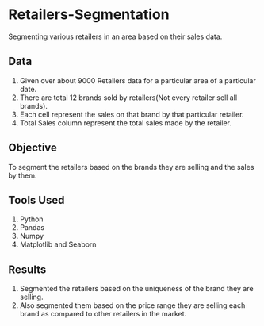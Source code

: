 # Retailers-Segmentation
Segmenting various retailers in an area based on their sales data.

## Data
1. Given over about 9000 Retailers data for a particular area of a particular date.
2. There are total 12 brands sold by retailers(Not every retailer sell all brands).
3. Each cell represent the sales on that brand by that particular retailer.
4. Total Sales column represent the total sales made by the retailer.

## Objective
To segment the retailers based on the brands they are selling and the sales by them.

## Tools Used
1. Python
2. Pandas
3. Numpy
4. Matplotlib and Seaborn

## Results
1. Segmented the retailers based on the uniqueness of the brand they are selling.
2. Also segmented them based on the price range they are selling each brand as compared to other retailers in the market.
